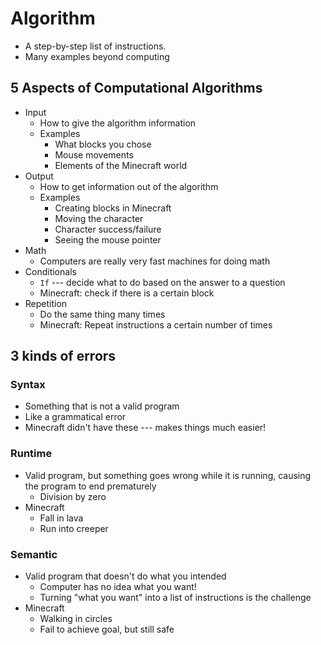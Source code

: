 # Algorithm
* A step-by-step list of instructions.
* Many examples beyond computing

## 5 Aspects of Computational Algorithms
* Input
  * How to give the algorithm information
  * Examples
    * What blocks you chose
	* Mouse movements
	* Elements of the Minecraft world
* Output
  * How to get information out of the algorithm
  * Examples
    * Creating blocks in Minecraft
	* Moving the character
	* Character success/failure
	* Seeing the mouse pointer
* Math
  * Computers are really very fast machines for doing math
* Conditionals
  * `If` --- decide what to do based on the answer to a question
  * Minecraft: check if there is a certain block
* Repetition
  * Do the same thing many times
  * Minecraft: Repeat instructions a certain number of times
  
## 3 kinds of errors

### Syntax 
* Something that is not a valid program
* Like a grammatical error
* Minecraft didn't have these --- makes things much easier!

### Runtime
* Valid program, but something goes wrong while it is running,
  causing the program to end prematurely
  * Division by zero
* Minecraft
  * Fall in lava
  * Run into creeper

### Semantic
* Valid program that doesn't do what you intended
  * Computer has no idea what you want!
  * Turning "what you want" into a list of instructions is the challenge
* Minecraft
  * Walking in circles
  * Fail to achieve goal, but still safe
